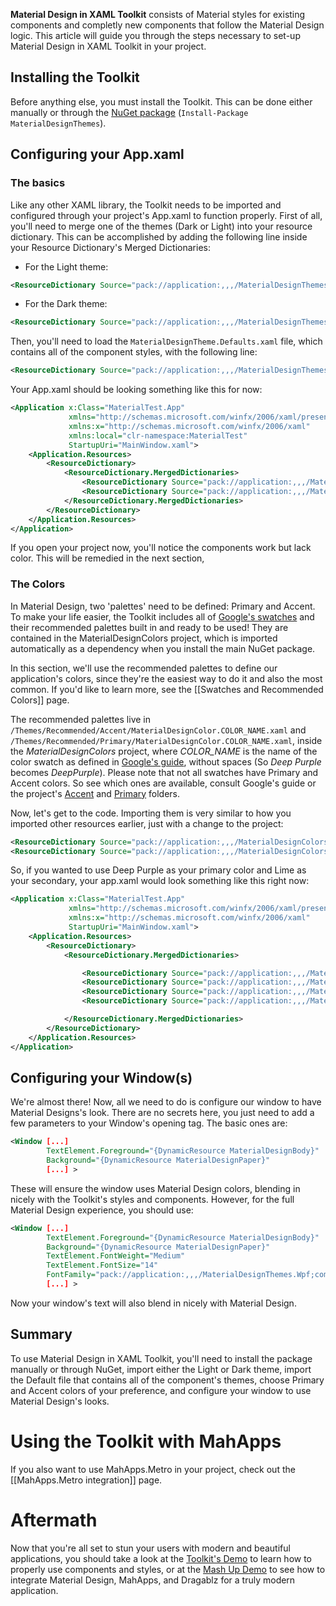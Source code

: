 **Material Design in XAML Toolkit** consists of Material styles for existing components and completly new components that follow the Material Design logic. This article will guide you through the steps necessary to set-up Material Design in XAML Toolkit in your project.
 
## Installing the Toolkit

Before anything else, you must install the Toolkit. This can be done either manually or through the [NuGet package](https://www.nuget.org/packages/MaterialDesignThemes/) (```Install-Package MaterialDesignThemes```).
 
## Configuring your App.xaml

### The basics

Like any other XAML library, the Toolkit needs to be imported and configured through your project's App.xaml to function properly. First of all, you'll need to merge one of the themes (Dark or Light) into your resource dictionary. This can be accomplished by adding the following line inside your Resource Dictionary's Merged Dictionaries:
 
 * For the Light theme:
 ```xml
 <ResourceDictionary Source="pack://application:,,,/MaterialDesignThemes.Wpf;component/Themes/MaterialDesignTheme.Light.xaml" />
 ```
 
 * For the Dark theme:
 ```xml
 <ResourceDictionary Source="pack://application:,,,/MaterialDesignThemes.Wpf;component/Themes/MaterialDesignTheme.Dark.xaml" />
 ```


Then, you'll need to load the ```MaterialDesignTheme.Defaults.xaml``` file, which contains all of the component styles, with the following line:

```xml
<ResourceDictionary Source="pack://application:,,,/MaterialDesignThemes.Wpf;component/Themes/MaterialDesignTheme.Defaults.xaml" /> 
```

Your App.xaml should be looking something like this for now:
```xml
<Application x:Class="MaterialTest.App"
             xmlns="http://schemas.microsoft.com/winfx/2006/xaml/presentation"
             xmlns:x="http://schemas.microsoft.com/winfx/2006/xaml"
             xmlns:local="clr-namespace:MaterialTest"
             StartupUri="MainWindow.xaml">
    <Application.Resources>
        <ResourceDictionary>
            <ResourceDictionary.MergedDictionaries>
                <ResourceDictionary Source="pack://application:,,,/MaterialDesignThemes.Wpf;component/Themes/MaterialDesignTheme.Light.xaml" />
                <ResourceDictionary Source="pack://application:,,,/MaterialDesignThemes.Wpf;component/Themes/MaterialDesignTheme.Defaults.xaml" />                
            </ResourceDictionary.MergedDictionaries>
        </ResourceDictionary>
    </Application.Resources>
</Application>
```

If you open your project now, you'll notice the components work but lack color. This will be remedied in the next section,

### The Colors

In Material Design, two 'palettes' need to be defined: Primary and Accent. To make your life easier, the Toolkit includes all of [Google's swatches](https://www.google.com/design/spec/style/color.html#color-color-palette) and their recommended palettes built in and ready to be used! They are contained in the MaterialDesignColors project, which is imported automatically as a dependency when you install the main NuGet package. 

In this section, we'll use the recommended palettes to define our application's colors, since they're the easiest way to do it and also the most common. If you'd like to learn more, see the [[Swatches and Recommended Colors]] page.

The recommended palettes live in ```/Themes/Recommended/Accent/MaterialDesignColor.COLOR_NAME.xaml``` and ```/Themes/Recommended/Primary/MaterialDesignColor.COLOR_NAME.xaml```, inside the *MaterialDesignColors* project, where *COLOR_NAME* is the name of the color swatch as defined in [Google's guide](https://www.google.com/design/spec/style/color.html#color-color-palette), without spaces (So *Deep Purple* becomes *DeepPurple*). Please note that not all swatches have Primary and Accent colors. So see which ones are available, consult Google's guide or the project's [Accent](https://github.com/ButchersBoy/MaterialDesignInXamlToolkit/tree/master/MaterialDesignColors.Wpf/Themes/Recommended/Accent) and [Primary](https://github.com/ButchersBoy/MaterialDesignInXamlToolkit/tree/master/MaterialDesignColors.Wpf/Themes/Recommended/Primary) folders.

Now, let's get to the code. Importing them is very similar to how you imported other resources earlier, just with a change to the project:

```xml
<ResourceDictionary Source="pack://application:,,,/MaterialDesignColors;component/Themes/Recommended/Primary/MaterialDesignColor.COLOR_NAME.xaml" />
<ResourceDictionary Source="pack://application:,,,/MaterialDesignColors;component/Themes/Recommended/Accent/MaterialDesignColor.COLOR_NAME.xaml" />
```

So, if you wanted to use Deep Purple as your primary color and Lime as your secondary, your app.xaml would look something like this right now:

```xml
<Application x:Class="MaterialTest.App"
             xmlns="http://schemas.microsoft.com/winfx/2006/xaml/presentation"
             xmlns:x="http://schemas.microsoft.com/winfx/2006/xaml"
             StartupUri="MainWindow.xaml">
    <Application.Resources>
        <ResourceDictionary>
            <ResourceDictionary.MergedDictionaries>

                <ResourceDictionary Source="pack://application:,,,/MaterialDesignThemes.Wpf;component/Themes/MaterialDesignTheme.Light.xaml" />
                <ResourceDictionary Source="pack://application:,,,/MaterialDesignThemes.Wpf;component/Themes/MaterialDesignTheme.Defaults.xaml" />
                <ResourceDictionary Source="pack://application:,,,/MaterialDesignColors;component/Themes/Recommended/Primary/MaterialDesignColor.DeepPurple.xaml" />
                <ResourceDictionary Source="pack://application:,,,/MaterialDesignColors;component/Themes/Recommended/Accent/MaterialDesignColor.Lime.xaml" />

            </ResourceDictionary.MergedDictionaries>            
        </ResourceDictionary>
    </Application.Resources>
</Application>
```

## Configuring your Window(s)
We're almost there! Now, all we need to do is configure our window to have Material Designs's look. There are no secrets here, you just need to add a few parameters to your Window's opening tag. The basic ones are:

```xml
<Window [...]
        TextElement.Foreground="{DynamicResource MaterialDesignBody}"
        Background="{DynamicResource MaterialDesignPaper}"
        [...] >
```

These will ensure the window uses Material Design colors, blending in nicely with the Toolkit's styles and components. However, for the full Material Design experience, you should use:

```xml
<Window [...]
        TextElement.Foreground="{DynamicResource MaterialDesignBody}"
        Background="{DynamicResource MaterialDesignPaper}"
        TextElement.FontWeight="Medium"
        TextElement.FontSize="14"
        FontFamily="pack://application:,,,/MaterialDesignThemes.Wpf;component/Resources/Roboto/#Roboto"
        [...] >
```

Now your window's text will also blend in nicely with Material Design.

## Summary
To use Material Design in XAML Toolkit, you'll need to install the package manually or through NuGet, import either the Light or Dark theme, import the Default file that contains all of the component's themes, choose Primary and Accent colors of your preference, and configure your window to use Material Design's looks.

# Using the Toolkit with MahApps
If you also want to use MahApps.Metro in your project, check out the [[MahApps.Metro integration]] page.

# Aftermath
Now that you're all set to stun your users with modern and beautiful applications, you should take a look at the [Toolkit's Demo](https://github.com/ButchersBoy/MaterialDesignInXamlToolkit/tree/master/MainDemo.Wpf) to learn how to properly use components and styles, or at the [Mash Up Demo](https://github.com/ButchersBoy/MaterialDesignInXamlToolkit/tree/master/MahMaterialDragablzMashUp) to see how to integrate Material Design, MahApps, and Dragablz for a truly modern application.